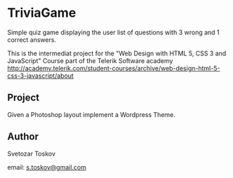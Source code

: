 TriviaGame
==========

Simple quiz game displaying the user list of questions with 3 wrong and 1 correct answers. 

This is the intermediat project for the "Web Design with HTML 5, CSS 3 and JavaScript" Course part of the Telerik Software academy http://academy.telerik.com/student-courses/archive/web-design-html-5-css-3-javascript/about


Project
-------

Given a Photoshop layout implement a Wordpress Theme.

Author
------

Svetozar Toskov

email: s.toskov@gmail.com
